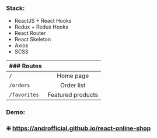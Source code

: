 ### Stack:
* ReactJS + React Hooks
* Redux + Redux Hooks
* React Router 
* React Skeleton
* Axios
* SCSS

| ### Routes   |                   |
|--------------|:-----------------:|
| `/`          | Home page         |
| `/orders`    | Order list        |
| `/favorites` | Featured products |

### Demo:
### :sparkle: https://androfficial.github.io/react-online-shop
